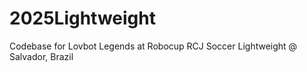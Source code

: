 # 2025Lightweight

Codebase for Lovbot Legends at Robocup RCJ Soccer Lightweight @ Salvador, Brazil
